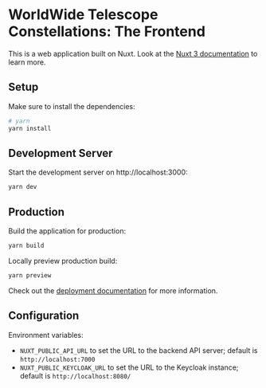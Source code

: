 # WorldWide Telescope Constellations: The Frontend

This is a web application built on Nuxt. Look at the [Nuxt 3
documentation](https://nuxt.com/docs/getting-started/introduction) to learn
more.


## Setup

Make sure to install the dependencies:

```bash
# yarn
yarn install
```


## Development Server

Start the development server on http://localhost:3000:

```bash
yarn dev
```


## Production

Build the application for production:

```bash
yarn build
```

Locally preview production build:

```bash
yarn preview
```

Check out the [deployment documentation](https://nuxt.com/docs/getting-started/deployment) for more information.


## Configuration

Environment variables:

- `NUXT_PUBLIC_API_URL` to set the URL to the backend API server; default
  is `http://localhost:7000`
- `NUXT_PUBLIC_KEYCLOAK_URL` to set the URL to the Keycloak instance; default
  is `http://localhost:8080/`
